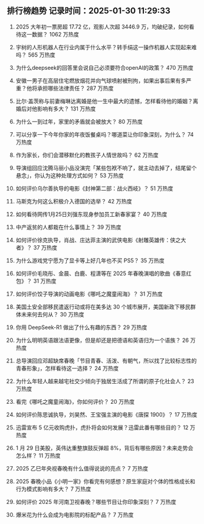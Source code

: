 
## 排行榜趋势 记录时间：2025-01-30 11:29:33
  
  1. 2025 大年初一票房超 17.72 亿，观影人次超 3446.9 万，均破纪录，如何看待这一数据？ 1062 万热度
    
  2. 宇树的人形机器人在行业内属于什么水平？转手绢这一操作机器人实现起来难吗？ 565 万热度
    
  3. 为什么deepseek的回答里会说自己必须要符合openAI的政策？ 470 万热度
    
  4. 安徽一男子在高层住宅燃放烟花并向气球喷射被刑拘，如果出事后果有多严重？他将承担哪些法律责任？ 287 万热度
    
  5. 比尔·盖茨称与前妻梅琳达离婚是他一生中最大的遗憾，怎样看待他的婚姻？离婚后对他影响有多大？ 131 万热度
    
  6. 为什么一到过年，家里的矛盾就会被放大？ 80 万热度
    
  7. 可以分享一下今年你家的年夜饭餐桌吗？哪道菜让你印象深刻，为什么？ 74 万热度
    
  8. 作为家长，你们会潜移默化的教孩子人情世故吗？ 62 万热度
    
  9. 导演组回应沈腾马丽小品没演完「某些包袱不响了，就主动去掉了，结尾留个悬念」，你认为这种处理方式如何？ 53 万热度
    
  10. 如何评价乌尔善执导的电影《封神第二部：战火西岐》？ 51 万热度
    
  11. 马斯克为何这么积极介入德国的选举？ 42 万热度
    
  12. 如何看待网传1月25日刘强东现身参加员工新春家宴？ 40 万热度
    
  13. 中产返贫的人都栽在什么事情上？ 39 万热度
    
  14. 如何评价徐克执导，肖战、庄达菲主演的武侠电影《射雕英雄传：侠之大者》？ 37 万热度
    
  15. 为什么游戏党宁愿为了显卡等上好几年也不买 PS5？ 35 万热度
    
  16. 如何评价毛晓彤、金晨、白鹿、程潇等在 2025 年春晚演唱的歌曲《春意红包》？ 31 万热度
    
  17. 如何评价饺子导演的动画电影《哪吒之魔童闹海》？ 31 万热度
    
  18. 美国土安全部移民遣返行动或将在美多达 30 个城市展开，美国新政下移民群体未来何去何从？ 30 万热度
    
  19. 你用 DeepSeek-R1 做出了什么有趣的东西？ 29 万热度
    
  20. 为什么明明英语跟法语更像，但是却还是把德语和英语归为一个语族？ 26 万热度
    
  21. 总导演回应邓超缺席春晚「节目青春、活泼、有朝气，所以找了比较标志性的青春形象」，怎样看待这一选择？ 24 万热度
    
  22. 为什么年轻人越来越宅社交少倾向于独居生活成了所谓的原子化社会人？ 23 万热度
    
  23. 看完《哪吒之魔童闹海》，你如何评价？ 20 万热度
    
  24. 如何评价陈思诚执导，刘昊然、王宝强主演的电影《唐探 1900》？ 17 万热度
    
  25. 迅雷宣布 5 亿元收购虎扑，虎扑将会如何发展？迅雷此番有哪些目的？ 12 万热度
    
  26. 1 月 29 日美股，英伟达重整旗鼓反弹超 8%，背后有哪些原因？未来走势会怎么样？ 11 万热度
    
  27. 2025 乙巳年央视春晚有什么值得说说的亮点？ 7 万热度
    
  28. 2025 春晚小品《小明一家》你看完有何感想？原生家庭对个体的性格成长和行为模式影响有多大？ 7 万热度
    
  29. 如何评价 2025 年河南卫视春晚？哪些节目让你印象深刻？ 7 万热度
    
  30. 爆米花为什么会成为电影院的标配产品？ 7 万热度
    
